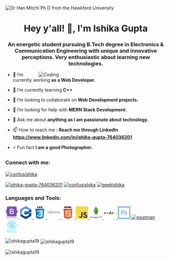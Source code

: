 ![Dr  Han Mitchl Ph D  from the Hawkford University](https://user-images.githubusercontent.com/83855992/182108323-6cd0bdb5-4afd-4531-8383-f124745c4637.png)

<h1 align="center">Hey y'all! 👋, I'm Ishika Gupta</h1>

<h3 align="center">An energetic student pursuing B.Tech degree in Electronics & Communication Engineering with unique and innovative perceptions. Very enthusiastic about learning new technologies.</h3>

<img align="right" alt="Coding" width="400" src="https://miro.medium.com/max/1400/1*v8Z6faF7ij8iSwunSMcTZA.gif">
<!-- 
<p align="left"> <img src="https://komarev.com/ghpvc/?username=ishikagupta19&label=Profile%20views&color=0e75b6&style=flat" alt="ishikagupta19" /> </p> -->


- 🔭 I’m currently working **as a Web Developer.**

- 🌱 I’m currently learning **C++**

- 👯 I’m looking to collaborate on **Web Development projects.**


- 🤝 I’m looking for help with **MERN Stack Development.**

- 💬 Ask me about **anything as I am passionate about technology.**

- 📫 How to reach me **: Reach me through LinkedIn https://www.linkedin.com/in/ishika-gupta-764036201**

- ⚡ Fun fact **I am a good Photographer.**

<h3 align="left">Connect with me:</h3>
<p align="left">
<a href="https://twitter.com/confusishika" target="blank"><img align="center" src="https://raw.githubusercontent.com/rahuldkjain/github-profile-readme-generator/master/src/images/icons/Social/twitter.svg" alt="confusishika" height="30" width="40" /></a>
  
<a href="https://linkedin.com/in/ishika-gupta-764036201" target="blank"><img align="center" src="https://raw.githubusercontent.com/rahuldkjain/github-profile-readme-generator/master/src/images/icons/Social/linked-in-alt.svg" alt="ishika-gupta-764036201" height="30" width="40" /></a>
<a href="https://instagram.com/confusishika" target="blank"><img align="center" src="https://raw.githubusercontent.com/rahuldkjain/github-profile-readme-generator/master/src/images/icons/Social/instagram.svg" alt="confusishika" height="30" width="40" /></a>
<a href="https://www.hackerrank.com/geekishika" target="blank"><img align="center" src="https://raw.githubusercontent.com/rahuldkjain/github-profile-readme-generator/master/src/images/icons/Social/hackerrank.svg" alt="geekishika" height="30" width="40" /></a>
</p>

<h3 align="left">Languages and Tools:</h3>
<p align="left"> <a href="https://getbootstrap.com" target="_blank" rel="noreferrer"> <img src="https://raw.githubusercontent.com/devicons/devicon/master/icons/bootstrap/bootstrap-plain-wordmark.svg" alt="bootstrap" width="40" height="40"/> </a> 
<a href="https://www.w3schools.com/cpp/" target="_blank" rel="noreferrer"> <img src="https://raw.githubusercontent.com/devicons/devicon/master/icons/cplusplus/cplusplus-original.svg" alt="cplusplus" width="40" height="40"/> </a>
<a href="https://www.w3schools.com/css/" target="_blank" rel="noreferrer"> <img src="https://raw.githubusercontent.com/devicons/devicon/master/icons/css3/css3-original-wordmark.svg" alt="css3" width="40" height="40"/> </a> <a href="https://expressjs.com" target="_blank" rel="noreferrer"> <img src="https://raw.githubusercontent.com/devicons/devicon/master/icons/express/express-original-wordmark.svg" alt="express" width="40" height="40"/> </a> <a href="https://www.w3.org/html/" target="_blank" rel="noreferrer"> <img src="https://raw.githubusercontent.com/devicons/devicon/master/icons/html5/html5-original-wordmark.svg" alt="html5" width="40" height="40"/> </a> <a href="https://developer.mozilla.org/en-US/docs/Web/JavaScript" target="_blank" rel="noreferrer"> <img src="https://raw.githubusercontent.com/devicons/devicon/master/icons/javascript/javascript-original.svg" alt="javascript" width="40" height="40"/> </a> <a href="https://www.mongodb.com/" target="_blank" rel="noreferrer"> <img src="https://raw.githubusercontent.com/devicons/devicon/master/icons/mongodb/mongodb-original-wordmark.svg" alt="mongodb" width="40" height="40"/> </a> <a href="https://nodejs.org" target="_blank" rel="noreferrer"> <img src="https://raw.githubusercontent.com/devicons/devicon/master/icons/nodejs/nodejs-original-wordmark.svg" alt="nodejs" width="40" height="40"/> </a> <a href="https://www.photoshop.com/en" target="_blank" rel="noreferrer"> <img src="https://raw.githubusercontent.com/devicons/devicon/master/icons/photoshop/photoshop-line.svg" alt="photoshop" width="40" height="40"/> </a> <a href="https://postman.com" target="_blank" rel="noreferrer"> <img src="https://www.vectorlogo.zone/logos/getpostman/getpostman-icon.svg" alt="postman" width="40" height="40"/> </a> <a href="https://reactjs.org/" target="_blank" rel="noreferrer"> <img src="https://raw.githubusercontent.com/devicons/devicon/master/icons/react/react-original-wordmark.svg" alt="react" width="40" height="40"/> </a> </p>

<p><img align="left" src="https://github-readme-stats.vercel.app/api/top-langs?username=ishikagupta19&show_icons=true&locale=en&layout=compact" alt="ishikagupta19" /></p>

<p>&nbsp;<img align="center" src="https://github-readme-stats.vercel.app/api?username=ishikagupta19&show_icons=true&locale=en" alt="ishikagupta19" /></p>

<p><img align="center" src="https://github-readme-streak-stats.herokuapp.com/?user=ishikagupta19&" alt="ishikagupta19" /></p>
